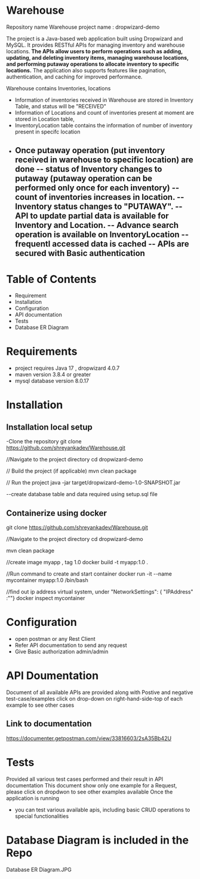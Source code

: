 # Warehouse

Repository name Warehouse
project name : dropwizard-demo

The project is a Java-based web application built using Dropwizard and MySQL. It provides RESTful APIs for managing inventory and warehouse locations.<b> The APIs allow users to perform operations such as adding, updating, and deleting inventory items, managing warehouse locations, and performing putaway operations to allocate inventory to specific locations.</b> The application also supports features like pagination, authentication, and caching for improved performance.

Warehouse contains Inventories, locations
 - Information of inventories received in Warehouse are stored  in Inventory Table, and status will be "RECEIVED"
 - Information of Locations and count of inventories present at moment are stored in Location table, 
 - InventoryLocation table contains the information of number of inventory present in specifc location
 - Once putaway operation (put inventory received in warehouse to specific location) are done
     -- status of Inventory changes to putaway (putaway operation can be performed only once for each inventory)
     -- count of inventories increases in location.
     -- Inventory status changes to "PUTAWAY".
     -- API to update partial data is available for Inventory and Location.
     -- Advance search operation is available on InventoryLocation
     -- frequentl accessed data is cached
     -- APIs are secured with Basic authentication
   --



# Table of Contents
- Requirement
- Installation
- Configuration
- API documentation
- Tests
- Database ER Diagram
# Requirements
- project requires Java 17 , dropwizard 4.0.7
- maven version 3.8.4 or greater
- mysql database version 8.0.17
# Installation

## Installation local setup

-Clone the repository
git clone https://github.com/shreyankadev/Warehouse.git

//Navigate to the project directory
cd dropwizard-demo

// Build the project (if applicable)
mvn clean package

// Run the project
java -jar target/dropwizard-demo-1.0-SNAPSHOT.jar

--create database table and data required using setup.sql file

## Containerize using docker

git clone https://github.com/shreyankadev/Warehouse.git

//Navigate to the project directory
cd dropwizard-demo

mvn clean package

//create image myapp , tag 1.0
docker build -t myapp:1.0 .

//Run command to create and start container
docker run -it --name mycontainer myapp:1.0 /bin/bash

//find out ip address virtual system, under "NetworkSettings": { "IPAddress" :""}
docker inspect mycontainer

# Configuration

- open postman or any Rest Client
- Refer API documentation to send any request
- Give Basic authorization admin/admin

# API Doumentation

Document of all available APIs are provided along with Postive and negative test-case/examples
click on drop-down on right-hand-side-top of each example to see other cases

## Link to documentation
https://documenter.getpostman.com/view/33816603/2sA35Bb42U

# Tests

Provided all various test cases performed and their result in API documentation
This document show only one example for a Request, please click on dropdwon to see other examples available
Once the application is running
- you can test various available apis, including basic CRUD operations to special functionalities
# Database Diagram is included in the Repo
Database ER Diagram.JPG


